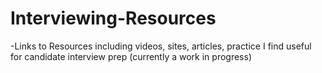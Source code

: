 # Interviewing-Resources

-Links to Resources including videos, sites, articles, practice I find useful for candidate interview prep (currently a work in progress) 


